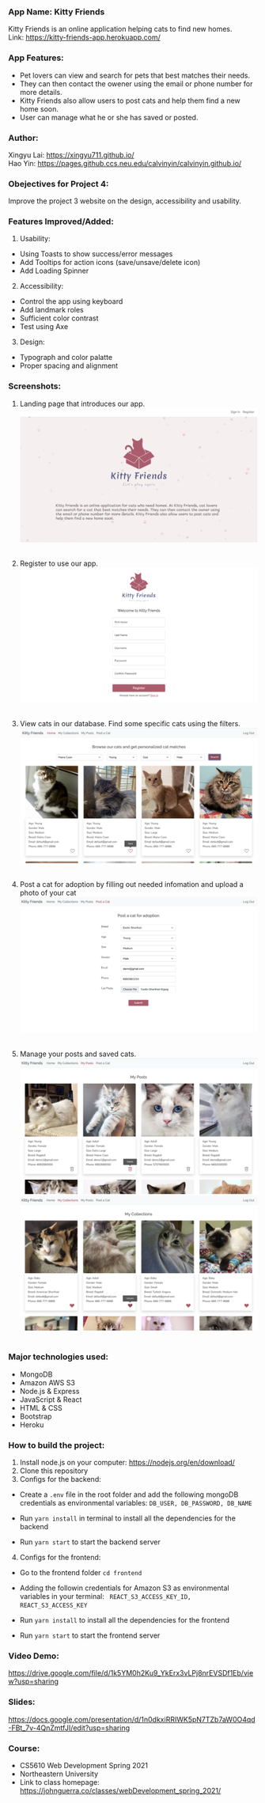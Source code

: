 ### App Name: Kitty Friends

Kitty Friends is an online application helping cats to find new homes. <br>
Link: https://kitty-friends-app.herokuapp.com/

### App Features:

- Pet lovers can view and search for pets that best matches their needs.
- They can then contact the owener using the email or phone number for more details.
- Kitty Friends also allow users to post cats and help them find a new home soon.
- User can manage what he or she has saved or posted.

### Author:

Xingyu Lai: https://xingyu711.github.io/ <br>
Hao Yin: https://pages.github.ccs.neu.edu/calvinyin/calvinyin.github.io/

### Obejectives for Project 4:

Improve the project 3 website on the design, accessibility and usability.

### Features Improved/Added:

1. Usability:

- Using Toasts to show success/error messages
- Add Tooltips for action icons (save/unsave/delete icon)
- Add Loading Spinner

2. Accessibility:

- Control the app using keyboard
- Add landmark roles
- Sufficient color contrast
- Test using Axe

3. Design:

- Typograph and color palatte
- Proper spacing and alignment

### Screenshots:

1. Landing page that introduces our app.
   ![Lading page](frontend/src/Images/landingpage-sh.png) <br> <br>

2. Register to use our app.
   ![Register page](frontend/src/Images/registerpage-sh.png) <br> <br>

3. View cats in our database. Find some specific cats using the filters.
   ![Home page](frontend/src/Images/homepage-sh.png) <br> <br>

4. Post a cat for adoption by filling out needed infomation and upload a photo of your cat
   ![Post cat page](frontend/src/Images/postcat-sh.png) <br> <br>

5. Manage your posts and saved cats.
   ![My posts page](frontend/src/Images/myposts-sh.png) <br>
   ![My collections page](frontend/src/Images/mycollections-sh.png) <br> <br>

### Major technologies used:

- MongoDB
- Amazon AWS S3
- Node.js & Express
- JavaScript & React
- HTML & CSS
- Bootstrap
- Heroku

### How to build the project:

1. Install node.js on your computer: https://nodejs.org/en/download/
2. Clone this repository
3. Configs for the backend:

- Create a `.env` file in the root folder and add the following mongoDB credentials as environmental variables: `DB_USER, DB_PASSWORD, DB_NAME`

- Run `yarn install` in terminal to install all the dependencies for the backend
- Run `yarn start` to start the backend server

4. Configs for the frontend:

- Go to the frontend folder `cd frontend`
- Adding the followin credentials for Amazon S3 as environmental variables in your terminal: ` REACT_S3_ACCESS_KEY_ID, REACT_S3_ACCESS_KEY`

- Run `yarn install` to install all the dependencies for the frontend
- Run `yarn start` to start the frontend server

### Video Demo:

https://drive.google.com/file/d/1k5YM0h2Ku9_YkErx3vLPj8nrEVSDf1Eb/view?usp=sharing

### Slides:

https://docs.google.com/presentation/d/1n0dkxiRRIWK5pN7TZb7aW0O4qd-FBt_7v-4QnZmtfJI/edit?usp=sharing

### Course:

- CS5610 Web Development Spring 2021
- Northeastern University
- Link to class homepage: https://johnguerra.co/classes/webDevelopment_spring_2021/
